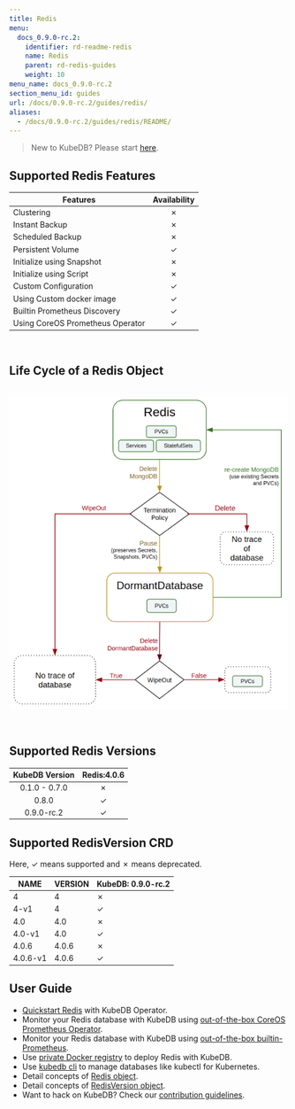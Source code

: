 ```yaml
---
title: Redis
menu:
  docs_0.9.0-rc.2:
    identifier: rd-readme-redis
    name: Redis
    parent: rd-redis-guides
    weight: 10
menu_name: docs_0.9.0-rc.2
section_menu_id: guides
url: /docs/0.9.0-rc.2/guides/redis/
aliases:
  - /docs/0.9.0-rc.2/guides/redis/README/
---
```


> New to KubeDB? Please start [here](/docs/concepts/README.md).

## Supported Redis Features

|             Features             | Availability |
| -------------------------------- | :----------: |
| Clustering                       |   &#10007;   |
| Instant Backup                   |   &#10007;   |
| Scheduled Backup                 |   &#10007;   |
| Persistent Volume                |   &#10003;   |
| Initialize using Snapshot        |   &#10007;   |
| Initialize using Script          |   &#10007;   |
| Custom Configuration             |   &#10003;   |
| Using Custom docker image        |   &#10003;   |
| Builtin Prometheus Discovery     |   &#10003;   |
| Using CoreOS Prometheus Operator |   &#10003;   |

<br/>

## Life Cycle of a Redis Object

<p align="center">
  <img alt="lifecycle"  src="/docs/images/redis/redis-lifecycle.png">
</p>

<br/>

## Supported Redis Versions

| KubeDB Version | Redis:4.0.6 |
|:--------------:|:-----------:|
| 0.1.0 - 0.7.0  | &#10007;    |
| 0.8.0          | &#10003;    |
| 0.9.0-rc.2     | &#10003;    |

## Supported RedisVersion CRD

Here, &#10003; means supported and &#10007; means deprecated.

| NAME     | VERSION | KubeDB: 0.9.0-rc.2 |
|----------|---------|--------------------|
| 4        | 4       | &#10007;           |
| 4-v1     | 4       | &#10003;           |
| 4.0      | 4.0     | &#10007;           |
| 4.0-v1   | 4.0     | &#10003;           |
| 4.0.6    | 4.0.6   | &#10007;           |
| 4.0.6-v1 | 4.0.6   | &#10003;           |

## User Guide

- [Quickstart Redis](/docs/guides/redis/quickstart/quickstart.md) with KubeDB Operator.
- Monitor your Redis database with KubeDB using [out-of-the-box CoreOS Prometheus Operator](/docs/guides/redis/monitoring/using-coreos-prometheus-operator.md).
- Monitor your Redis database with KubeDB using [out-of-the-box builtin-Prometheus](/docs/guides/redis/monitoring/using-builtin-prometheus.md).
- Use [private Docker registry](/docs/guides/redis/private-registry/using-private-registry.md) to deploy Redis with KubeDB.
- Use [kubedb cli](/docs/guides/redis/cli/cli.md) to manage databases like kubectl for Kubernetes.
- Detail concepts of [Redis object](/docs/concepts/databases/redis.md).
- Detail concepts of [RedisVersion object](/docs/concepts/catalog/redis.md).
- Want to hack on KubeDB? Check our [contribution guidelines](/docs/CONTRIBUTING.md).
